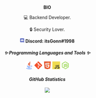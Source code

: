   <p align="center"><b>BIO</b></p>
  <p align="center">💻 Backend Developer.</p>
  <p align="center">🔒 Security Lover.</p>
   
   <p align="center"><img width="14px" src="https://github.com/itsGonn/itsGonn/blob/main/assets/discord.svg"><b> Discord: itsGonn#1998</b></p>

   <div align="center">
  <h4> <i>✨ Programming Languages and Tools ✨</h4></i>
     <code><img width="25px" src="https://github.com/itsGonn/itsGonn/blob/main/assets/java.png"></code>
      <code><img width="25px" src="https://github.com/itsGonn/itsGonn/blob/main/assets/git.svg"></code>
     <code><img width="25px" src="https://github.com/itsGonn/itsGonn/blob/main/assets/html.svg"></code>
     <code><img width="25px" src="https://github.com/itsGonn/itsGonn/blob/main/assets/javascript.svg"></code>
     <code><img width="25px" src="https://github.com/itsGonn/itsGonn/blob/main/assets/nodejs.svg"></code>

  <h4> <i> GitHub Statistics</i></h4>
  <img src="https://github-readme-stats.vercel.app/api?username=itsGonn&show_icons=true&hide_border=true&theme=dark">

  </div>

<!--
**itsGonn/itsGonn** is a ✨ _special_ ✨ repository because its `README.md` (this file) appears on your GitHub profile.

Here are some ideas to get you started:

- 🔭 I’m currently working on ...
- 🌱 I’m currently learning ...
- 👯 I’m looking to collaborate on ...
- 🤔 I’m looking for help with ...
- 💬 Ask me about ...
- 📫 How to reach me: ...
- 😄 Pronouns: ...
- ⚡ Fun fact: ...
-->
